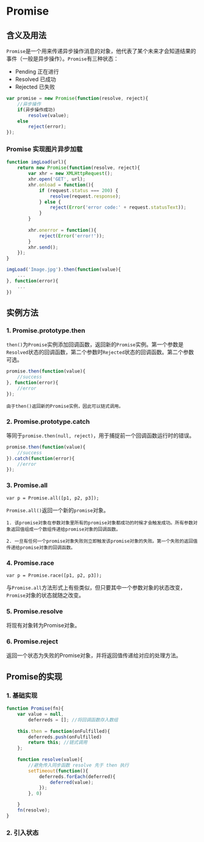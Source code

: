 ﻿# Promise

## 含义及用法
`Promise`是一个用来传递异步操作消息的对象，他代表了某个未来才会知道结果的事件（一般是异步操作）。`Promise`有三种状态：

- Pending 正在进行
- Resolved 已成功
- Rejected 已失败
```javascript
var promise = new Promise(function(resolve, reject){
    //异步操作
    if(异步操作成功)
        resolve(value);
    else
        reject(error);
});
```
### Promise 实现图片异步加载
```javascript
function imgLoad(url){
    return new Promise(function(resolve, reject){
        var xhr = new XMLHttpRequest();
        xhr.open('GET', url);
        xhr.onload = function(){
            if (request.status === 200) {
                resolve(request.response);
            } else {
                reject(Error('error code:' + request.statusText));
            }
        }
        
        xhr.onerror = function(){
            reject(Error('error!'));
        }
        xhr.send();
    });
}

imgLoad('Image.jpg').then(function(value){
    ...
}, function(error){
    ...
})
```
## 实例方法

### 1. Promise.prototype.then
`then()`为`Promise`实例添加回调函数，返回新的`Promise`实例。第一个参数是`Resolved`状态的回调函数，第二个参数时`Rejected`状态的回调函数。第二个参数可选。
```javascript
promise.then(function(value){
    //success
}, function(error){
    //error
});
```
    由于then()返回新的Promise实例，因此可以链式调用。
### 2. Promise.prototype.catch
等同于`promise.then(null, reject)`，用于捕捉前一个回调函数运行时的错误。
```javascript
promise.then(function(value){
    //success
}).catch(function(error){
    //error
});
```
### 3. Promise.all

    var p = Promise.all([p1, p2, p3]);

`Promise.all()`返回一个新的`promise`对象。

    1. 该promise对象在参数对象里所有的promise对象都成功的时候才会触发成功。所有参数对象返回值组成一个数组传递给promise对象的回调函数。
    
    2. 一旦有任何一个promise对象失败则立即触发该promise对象的失败。第一个失败的返回值传递给promise对象的回调函数。

### 4. Promise.race
    var p = Promise.race([p1, p2, p3]);
与`Promise.all`方法形式上有些类似，但只要其中一个参数对象的状态改变，`Promise`对象的状态就随之改变。
### 5. Promise.resolve
将现有对象转为Promise对象。
### 6. Promise.reject
返回一个状态为失败的Promise对象，并将返回值传递给对应的处理方法。
## Promise的实现
### 1. 基础实现
```javascript
function Promise(fn){
    var value = null,
        deferreds = []; //将回调函数存入数组
    
    this.then = function(onFulfilled){
        deferreds.push(onFulfilled)
        return this; //链式调用
    };
    
    function resolve(value){
        //避免传入同步函数 resolve 先于 then 执行
        setTimeout(function(){
            deferreds.forEach(deferred){
                deferred(value);
            });        
        }, 0)

    }
    fn(resolve);
}
```
### 2. 引入状态